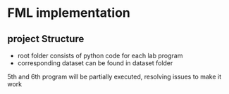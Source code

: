 # FML implementation

## project Structure

- root folder consists of python code for each lab program
- corresponding dataset can be found in dataset folder

5th and 6th program will be partially executed, resolving issues to make it work 